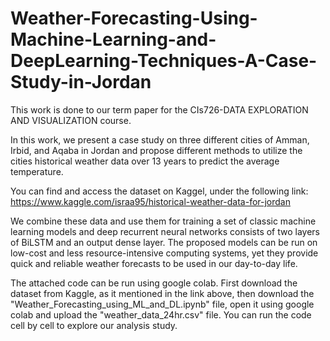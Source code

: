 # Weather-Forecasting-Using-Machine-Learning-and-DeepLearning-Techniques-A-Case-Study-in-Jordan

This work is done to our term paper for the CIs726-DATA EXPLORATION AND VISUALIZATION course. 

In this work, we present a case study on three different cities of Amman, Irbid, and Aqaba in Jordan and propose different methods to utilize the cities historical weather data over 13 years to predict the average temperature.

You can find and access the dataset on Kaggel, under the following link:
https://www.kaggle.com/israa95/historical-weather-data-for-jordan

We combine these data and use them for training a set of classic machine learning models and deep recurrent neural networks consists of two layers of BiLSTM and an output dense layer.
The proposed models can be run on low-cost and less resource-intensive computing systems, yet they provide quick and reliable weather forecasts to be used in our day-to-day life.

The attached code can be run using google colab. First download the dataset from Kaggle, as it mentioned in the link above, then download the "Weather_Forecasting_using_ML_and_DL.ipynb" file, open it using google colab and upload the "weather_data_24hr.csv" file. You can run the code cell by cell to explore our analysis study. 



